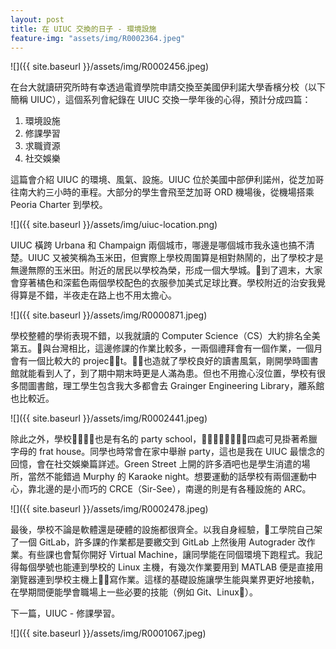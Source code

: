 ```yaml
---
layout: post
title: 在 UIUC 交換的日子 - 環境設施
feature-img: "assets/img/R0002364.jpeg"
---
```


![]({{ site.baseurl }}/assets/img/R0002456.jpeg)

在台大就讀研究所時有幸透過電資學院申請交換至美國伊利諾大學香檳分校（以下簡稱 UIUC），這個系列會紀錄在 UIUC 交換一學年後的心得，預計分成四篇：

1. 環境設施
2. 修課學習
3. 求職資源
4. 社交娛樂

這篇會介紹 UIUC 的環境、風氣、設施。UIUC 位於美國中部伊利諾州，從芝加哥往南大約三小時的車程。大部分的學生會飛至芝加哥 ORD 機場後，從機場搭乘 Peoria Charter 到學校。

![]({{ site.baseurl }}/assets/img/uiuc-location.png)

UIUC 橫跨 Urbana 和 Champaign 兩個城市，哪邊是哪個城市我永遠也搞不清楚。UIUC 又被笑稱為玉米田，但實際上學校周圍算是相對熱鬧的，出了學校才是無邊無際的玉米田。附近的居民以學校為榮，形成一個大學城。到了週末，大家會穿著橘色和深藍色兩個學校配色的衣服參加美式足球比賽。學校附近的治安我覺得算是不錯，半夜走在路上也不用太擔心。

![]({{ site.baseurl }}/assets/img/R0000871.jpeg)

學校整體的學術表現不錯，以我就讀的 Computer Science（CS）大約排名全美第五。與台灣相比，這邊修課的作業比較多，一兩個禮拜會有一個作業，一個月會有一個比較大的 project。也造就了學校良好的讀書風氣，剛開學時圖書館就能看到人了，到了期中期末時更是人滿為患。但也不用擔心沒位置，學校有很多間圖書館，理工學生包含我大多都會去 Grainger Engineering Library，離系館也比較近。

![]({{ site.baseurl }}/assets/img/R0002441.jpeg)

除此之外，學校也是有名的 party school，四處可見掛著希臘字母的 frat house。同學也時常會在家中舉辦 party，這也是我在 UIUC 最懷念的回憶，會在社交娛樂篇詳述。Green Street 上開的許多酒吧也是學生消遣的場所，當然不能錯過 Murphy 的 Karaoke night。想要運動的話學校有兩個運動中心，靠北邊的是小而巧的 CRCE（Sir-See），南邊的則是有各種設施的 ARC。

![]({{ site.baseurl }}/assets/img/R0002478.jpeg)

最後，學校不論是軟體還是硬體的設施都很齊全。以我自身經驗，工學院自己架了一個 GitLab，許多課的作業都是要繳交到 GitLab 上然後用 Autograder 改作業。有些課也會幫你開好 Virtual Machine，讓同學能在同個環境下跑程式。我記得每個學號也能連到學校的 Linux 主機，有幾次作業要用到 MATLAB 便是直接用瀏覽器連到學校主機上寫作業。這樣的基礎設施讓學生能與業界更好地接軌，在學期間便能學會職場上一些必要的技能（例如 Git、Linux）。

下一篇，UIUC - 修課學習。

![]({{ site.baseurl }}/assets/img/R0001067.jpeg)

